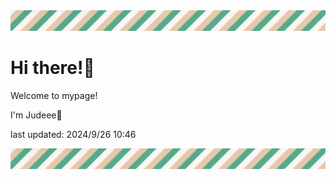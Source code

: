 <!-- Header image -->
<img src="./pokemon/pokemon_31.png" width="1000">

# Hi there!👋

Welcome to mypage!

I'm Judeee🐷

last updated: 2024/9/26 10:46

<!-- Footer image -->
<img src="./pokemon/pokemon_31.png" width="1000">
